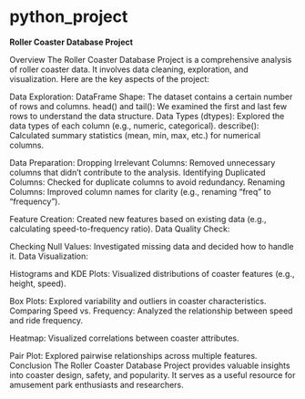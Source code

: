 # python_project


**Roller Coaster Database Project**

Overview
The Roller Coaster Database Project is a comprehensive analysis of roller coaster data. It involves data cleaning, exploration, and visualization. Here are the key aspects of the project:

Data Exploration:
DataFrame Shape: The dataset contains a certain number of rows and columns.
head() and tail(): We examined the first and last few rows to understand the data structure.
Data Types (dtypes): Explored the data types of each column (e.g., numeric, categorical).
describe(): Calculated summary statistics (mean, min, max, etc.) for numerical columns.

Data Preparation:
Dropping Irrelevant Columns: Removed unnecessary columns that didn’t contribute to the analysis.
Identifying Duplicated Columns: Checked for duplicate columns to avoid redundancy.
Renaming Columns: Improved column names for clarity (e.g., renaming “freq” to “frequency”).

Feature Creation:
Created new features based on existing data (e.g., calculating speed-to-frequency ratio).
Data Quality Check:

Checking Null Values: Investigated missing data and decided how to handle it.
Data Visualization:

Histograms and KDE Plots: Visualized distributions of coaster features (e.g., height, speed).

Box Plots: Explored variability and outliers in coaster characteristics.
Comparing Speed vs. Frequency: Analyzed the relationship between speed and ride frequency.

Heatmap: Visualized correlations between coaster attributes.

Pair Plot: Explored pairwise relationships across multiple features.
Conclusion
The Roller Coaster Database Project provides valuable insights into coaster design, safety, and popularity. It serves as a useful resource for amusement park enthusiasts and researchers.
